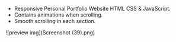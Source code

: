 - Responsive Personal Portfolio Website HTML CSS & JavaScript.
- Contains animations when scrolling.
- Smooth scrolling in each section.


![preview img](Screenshot (39).png)

